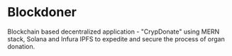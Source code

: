 # Blockdoner
Blockchain based decentralized application - "CrypDonate" using MERN stack, Solana and Infura IPFS to expedite and secure the process of organ donation.
